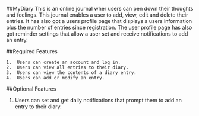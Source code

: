 ##MyDiary 
This is an online journal wher users can pen down their thoughts and feelings. This journal enables a user to add, view, edit and delete their entries. It has also got a users profile page that displays a users information plus the number of entries since registration. The user profile page has also got reminder settings that allow a user set and receive notifications to add an entry.


##Required Features
```
1.	Users can create an account and log in.
2.	Users can view all entries to their diary.
3.	Users can view the contents of a diary entry.
4.	Users can add or modify an entry.
```

##Optional Features
1.	Users can set and get daily notifications that prompt them to add an entry to their diary.
